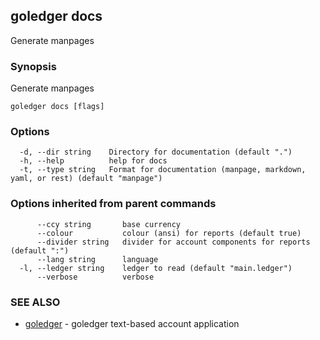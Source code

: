 ## goledger docs

Generate manpages

### Synopsis

Generate manpages

```
goledger docs [flags]
```

### Options

```
  -d, --dir string    Directory for documentation (default ".")
  -h, --help          help for docs
  -t, --type string   Format for documentation (manpage, markdown, yaml, or rest) (default "manpage")
```

### Options inherited from parent commands

```
      --ccy string       base currency
      --colour           colour (ansi) for reports (default true)
      --divider string   divider for account components for reports (default ":")
      --lang string      language
  -l, --ledger string    ledger to read (default "main.ledger")
      --verbose          verbose
```

### SEE ALSO

* [goledger](goledger.md)	 - goledger text-based account application

